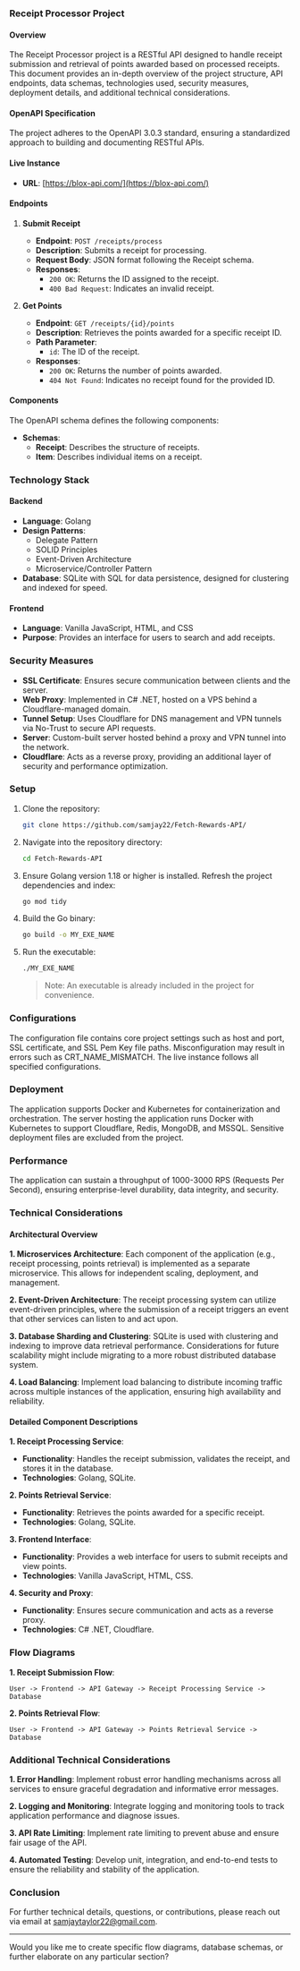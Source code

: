 ### Receipt Processor Project

#### Overview

The Receipt Processor project is a RESTful API designed to handle receipt submission and retrieval of points awarded based on processed receipts. This document provides an in-depth overview of the project structure, API endpoints, data schemas, technologies used, security measures, deployment details, and additional technical considerations.

#### OpenAPI Specification

The project adheres to the OpenAPI 3.0.3 standard, ensuring a standardized approach to building and documenting RESTful APIs.

#### Live Instance

- **URL**: [https://blox-api.com/](https://blox-api.com/)

#### Endpoints

1. **Submit Receipt**
   - **Endpoint**: `POST /receipts/process`
   - **Description**: Submits a receipt for processing.
   - **Request Body**: JSON format following the Receipt schema.
   - **Responses**:
     - `200 OK`: Returns the ID assigned to the receipt.
     - `400 Bad Request`: Indicates an invalid receipt.

2. **Get Points**
   - **Endpoint**: `GET /receipts/{id}/points`
   - **Description**: Retrieves the points awarded for a specific receipt ID.
   - **Path Parameter**:
     - `id`: The ID of the receipt.
   - **Responses**:
     - `200 OK`: Returns the number of points awarded.
     - `404 Not Found`: Indicates no receipt found for the provided ID.

#### Components

The OpenAPI schema defines the following components:

- **Schemas**: 
  - **Receipt**: Describes the structure of receipts.
  - **Item**: Describes individual items on a receipt.

### Technology Stack

#### Backend

- **Language**: Golang
- **Design Patterns**: 
  - Delegate Pattern
  - SOLID Principles
  - Event-Driven Architecture
  - Microservice/Controller Pattern
- **Database**: SQLite with SQL for data persistence, designed for clustering and indexed for speed.

#### Frontend

- **Language**: Vanilla JavaScript, HTML, and CSS
- **Purpose**: Provides an interface for users to search and add receipts.

### Security Measures

- **SSL Certificate**: Ensures secure communication between clients and the server.
- **Web Proxy**: Implemented in C# .NET, hosted on a VPS behind a Cloudflare-managed domain.
- **Tunnel Setup**: Uses Cloudflare for DNS management and VPN tunnels via No-Trust to secure API requests.
- **Server**: Custom-built server hosted behind a proxy and VPN tunnel into the network.
- **Cloudflare**: Acts as a reverse proxy, providing an additional layer of security and performance optimization.

### Setup

1. Clone the repository:
   ```bash
   git clone https://github.com/samjay22/Fetch-Rewards-API/
   ```
2. Navigate into the repository directory:
   ```bash
   cd Fetch-Rewards-API
   ```
3. Ensure Golang version 1.18 or higher is installed. Refresh the project dependencies and index:
   ```bash
   go mod tidy
   ```
4. Build the Go binary:
   ```bash
   go build -o MY_EXE_NAME
   ```
5. Run the executable:
   ```bash
   ./MY_EXE_NAME
   ```

   > Note: An executable is already included in the project for convenience.

### Configurations

The configuration file contains core project settings such as host and port, SSL certificate, and SSL Pem Key file paths. Misconfiguration may result in errors such as CRT_NAME_MISMATCH. The live instance follows all specified configurations.

### Deployment

The application supports Docker and Kubernetes for containerization and orchestration. The server hosting the application runs Docker with Kubernetes to support Cloudflare, Redis, MongoDB, and MSSQL. Sensitive deployment files are excluded from the project.

### Performance

The application can sustain a throughput of 1000-3000 RPS (Requests Per Second), ensuring enterprise-level durability, data integrity, and security.

### Technical Considerations

#### Architectural Overview

**1. Microservices Architecture**: Each component of the application (e.g., receipt processing, points retrieval) is implemented as a separate microservice. This allows for independent scaling, deployment, and management.

**2. Event-Driven Architecture**: The receipt processing system can utilize event-driven principles, where the submission of a receipt triggers an event that other services can listen to and act upon.

**3. Database Sharding and Clustering**: SQLite is used with clustering and indexing to improve data retrieval performance. Considerations for future scalability might include migrating to a more robust distributed database system.

**4. Load Balancing**: Implement load balancing to distribute incoming traffic across multiple instances of the application, ensuring high availability and reliability.

#### Detailed Component Descriptions

**1. Receipt Processing Service**:
   - **Functionality**: Handles the receipt submission, validates the receipt, and stores it in the database.
   - **Technologies**: Golang, SQLite.

**2. Points Retrieval Service**:
   - **Functionality**: Retrieves the points awarded for a specific receipt.
   - **Technologies**: Golang, SQLite.

**3. Frontend Interface**:
   - **Functionality**: Provides a web interface for users to submit receipts and view points.
   - **Technologies**: Vanilla JavaScript, HTML, CSS.

**4. Security and Proxy**:
   - **Functionality**: Ensures secure communication and acts as a reverse proxy.
   - **Technologies**: C# .NET, Cloudflare.

### Flow Diagrams

**1. Receipt Submission Flow**:

```
User -> Frontend -> API Gateway -> Receipt Processing Service -> Database
```

**2. Points Retrieval Flow**:

```
User -> Frontend -> API Gateway -> Points Retrieval Service -> Database
```

### Additional Technical Considerations

**1. Error Handling**: Implement robust error handling mechanisms across all services to ensure graceful degradation and informative error messages.

**2. Logging and Monitoring**: Integrate logging and monitoring tools to track application performance and diagnose issues.

**3. API Rate Limiting**: Implement rate limiting to prevent abuse and ensure fair usage of the API.

**4. Automated Testing**: Develop unit, integration, and end-to-end tests to ensure the reliability and stability of the application.

### Conclusion

For further technical details, questions, or contributions, please reach out via email at samjaytaylor22@gmail.com.

---

Would you like me to create specific flow diagrams, database schemas, or further elaborate on any particular section?
